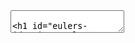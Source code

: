 <!DOCTYPE html>
<html lang="en">
<title>Notes on Euler's Identity</title>
<script src="https://cdn.jsdelivr.net/npm/texme@1.2.2"></script>
<textarea>

# Euler's Identity

In mathematics, **Euler's identity** is the equality
$$ e^{i \pi} + 1 = 0. $$

## Explanation

Euler's identity is a special case of Euler's formula from complex
analysis, which states that for any real number $ x $,
$$ e^{ix} = \cos x + i \sin x. $$

</textarea>
